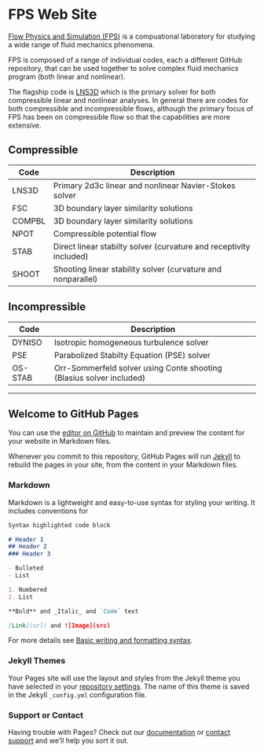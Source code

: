 # FPS Web Site

[Flow Physics and Simulation (FPS)](https://github.com/flow-physics-simulation/flow-physics-simulation/edit/gh-pages/index.md) is a compuational laboratory for studying a wide range of fluid mechanics phenomena.  

FPS is composed of a range of individual codes, each a different GitHub repository, that can be used together to solve complex fluid mechanics program (both linear and nonlinear).

The flagship code is [LNS3D](https://sscollis.github.io/lns3d/) which is the primary solver for both compressible linear and nonlinear analyses.  In general there are codes for both compressible and incompressible flows, although the primary focus of FPS has been on compressible flow so that the capabilities are more extensive.

## Compressible

Code     |     Description
---------|--------------------------------------------------------
LNS3D    |  Primary 2d3c linear and nonlinear Navier-Stokes solver
FSC      |  3D boundary layer similarity solutions
COMPBL   |  3D boundary layer similarity solutions
NPOT     |  Compressible potential flow
STAB     |  Direct linear stabilty solver (curvature and receptivity included)
SHOOT    |  Shooting linear stability solver (curvature and nonparallel)

## Incompressible

Code     |     Description
---------|--------------------------------------------------------
DYNISO   |  Isotropic homogeneous turbulence solver
PSE      |  Parabolized Stabilty Equation (PSE) solver
OS-STAB  |  Orr-Sommerfeld solver using Conte shooting (Blasius solver included)

----

## Welcome to GitHub Pages

You can use the [editor on GitHub](https://github.com/flow-physics-simulation/flow-physics-simulation/edit/gh-pages/index.md) to maintain and preview the content for your website in Markdown files.

Whenever you commit to this repository, GitHub Pages will run [Jekyll](https://jekyllrb.com/) to rebuild the pages in your site, from the content in your Markdown files.

### Markdown

Markdown is a lightweight and easy-to-use syntax for styling your writing. It includes conventions for

```markdown
Syntax highlighted code block

# Header 1
## Header 2
### Header 3

- Bulleted
- List

1. Numbered
2. List

**Bold** and _Italic_ and `Code` text

[Link](url) and ![Image](src)
```

For more details see [Basic writing and formatting syntax](https://docs.github.com/en/github/writing-on-github/getting-started-with-writing-and-formatting-on-github/basic-writing-and-formatting-syntax).

### Jekyll Themes

Your Pages site will use the layout and styles from the Jekyll theme you have selected in your [repository settings](https://github.com/flow-physics-simulation/flow-physics-simulation/settings/pages). The name of this theme is saved in the Jekyll `_config.yml` configuration file.

### Support or Contact

Having trouble with Pages? Check out our [documentation](https://docs.github.com/categories/github-pages-basics/) or [contact support](https://support.github.com/contact) and we’ll help you sort it out.

